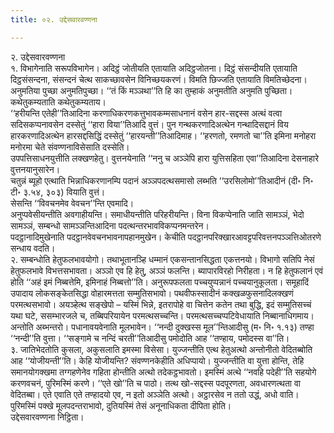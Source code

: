 ```yaml
---
title: ०२. उद्देसवारवण्णना

---
```

२. उद्देसवारवण्णना  
१. विभागेनाति सरूपविभागेन। अदिट्ठं जोतीयति एतायाति अदिट्ठजोतना। दिट्ठं संसन्दीयति एतायाति दिट्ठसंसन्दना, संसन्दनं चेत्थ साकच्छावसेन विनिच्छयकरणं। विमति छिज्जति एतायाति विमतिच्छेदना। अनुमतिया पुच्छा अनुमतिपुच्छा। ‘‘तं किं मञ्ञथा’’ति हि का तुम्हाकं अनुमतीति अनुमति पुच्छिता। कथेतुकम्यताति कथेतुकम्यताय।  
‘‘हरीयन्ति एतेही’’तिआदिना करणाधिकरणकत्तुभावकम्मसाधनानं वसेन हार-सद्दस्स अत्थं वत्वा सदिसकप्पनावसेन दस्सेतुं ‘‘हारा विया’’तिआदि वुत्तं। पुन गन्थकरणादिअत्थेन गन्थादिसद्दानं विय हारकरणादिअत्थेन हारसद्दसिद्धिं दस्सेतुं ‘‘हारयन्ती’’तिआदिमाह। ‘‘हरणतो, रमणतो चा’’ति इमिना मनोहरा मनोरमा चेते संवण्णनाविसेसाति दस्सेति।  
उपपत्तिसाधनयुत्तीति लक्खणहेतु। वुत्तनयेनाति ‘‘ननु च अञ्ञेपि हारा युत्तिसहिता एवा’’तिआदिना देसनाहारे वुत्तनयानुसारेन।  
चतुन्नं ब्यूहो एत्थाति भिन्नाधिकरणानम्पि पदानं अञ्ञपदत्थसमासो लब्भति ‘‘उरसिलोमो’’तिआदीनं (दी॰ नि॰ टी॰ ३.५४, ३०३) वियाति वुत्तं।  
सेसन्ति ‘‘विवचनमेव वेवचन’’न्ति एवमादि।  
अनुप्पवेसीयन्तीति अवगाहीयन्ति। समाधीयन्तीति परिहरीयन्ति। विना विकप्पेनाति जाति सामञ्ञं, भेदो सामञ्ञं, सम्बन्धो सामञ्ञन्तिआदिना पदत्थन्तरभावविकप्पनमन्तरेन।  
पदट्ठानादिमुखेनाति पदट्ठानवेवचनभावनापहानमुखेन। केचीति पदट्ठानपरिक्खारआवट्टपरिवत्तनपञ्ञत्तिओतरणे सन्धाय वदति।  
२. सम्बन्धोति हेतुफलभावयोगो। तथाभूतानञ्हि धम्मानं एकसन्तानसिद्धता एकत्तनयो। विभागो सतिपि नेसं हेतुफलभावे विभत्तसभावता। अञ्ञो एव हि हेतु, अञ्ञं फलन्ति। ब्यापारविरहो निरीहता। न हि हेतुफलानं एवं होति ‘‘अहं इमं निब्बत्तेमि, इमिनाहं निब्बत्तो’’ति। अनुरूपफलता पच्चयुप्पन्नानं पच्चयानुकूलता। समूहादिं उपादाय लोकसङ्केतसिद्धा वोहारमत्तता सम्मुतिसभावो। पथवीफस्सादीनं कक्खळफुसनादिलक्खणं परमत्थसभावो। अयञ्हेत्थ सङ्खेपो – यस्मिं भिन्ने, इतरापोहे वा चित्तेन कतेन तथा बुद्धि, इदं सम्मुतिसच्चं यथा घटे, ससम्भारजले च, तब्बिपरियायेन परमत्थसच्चन्ति। परमत्थसच्चप्पटिवेधायाति निब्बानाधिगमाय।  
अन्तोति अब्भन्तरो। पधानावयवेनाति मूलभावेन। ‘‘नन्दी दुक्खस्स मूल’’न्तिआदीसु (म॰ नि॰ १.१३) तण्हा ‘‘नन्दी’’ति वुत्ता। ‘‘सङ्गामे च नन्दिं चरती’’तिआदीसु पमोदोति आह ‘‘तण्हाय, पमोदस्स वा’’ति।  
३. जातिभेदतोति कुसला, अकुसलाति इमस्मा विसेसा। युज्जन्तीति एत्थ हेतुअत्थो अन्तोनीतो वेदितब्बोति आह ‘‘योजीयन्ती’’ति। केहि योजीयन्ति? संवण्णनकेहीति अधिप्पायो। युज्जन्तीति वा युत्ता होन्ति, तेहि समानयोगक्खमा तग्गहणेनेव गहिता होन्तीति अत्थो तदेकट्ठभावतो। इमस्मिं अत्थे ‘‘नवहि पदेही’’ति सहयोगे करणवचनं, पुरिमस्मिं करणे। ‘‘एते खो’’ति च पाठो। तत्थ खो-सद्दस्स पदपूरणता, अवधारणत्थता वा वेदितब्बा। एते एवाति एते तण्हादयो एव, न इतो अञ्ञेति अत्थो। अट्ठारसेव न ततो उद्धं, अधो वाति। पुरिमस्मिं पक्खे मूलपदन्तराभावो, दुतियस्मिं तेसं अनूनाधिकता दीपिता होति।  
उद्देसवारवण्णना निट्ठिता।  